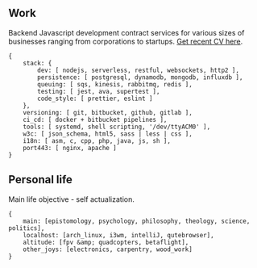 ## Work
Backend Javascript development contract services for various sizes of businesses ranging from corporations
to startups. [Get recent CV here](/_static/cv.pdf).

```json5
{
    stack: {
        dev: [ nodejs, serverless, restful, websockets, http2 ],
        persistence: [ postgresql, dynamodb, mongodb, influxdb ],
        queuing: [ sqs, kinesis, rabbitmq, redis ],
        testing: [ jest, ava, supertest ],
        code_style: [ prettier, eslint ]
    },
    versioning: [ git, bitbucket, github, gitlab ],
    ci_cd: [ docker + bitbucket pipelines ],
    tools: [ systemd, shell scripting, '/dev/ttyACM0' ],
    w3c: [ json_schema, html5, sass | less | css ],
    i18n: [ asm, c, cpp, php, java, js, sh ],
    port443: [ nginx, apache ]
}
```

## Personal life
Main life objective - self actualization.

```json5
{
    main: [epistomology, psychology, philosophy, theology, science, politics],
    localhost: [arch_linux, i3wm, intelliJ, qutebrowser],
    altitude: [fpv &amp; quadcopters, betaflight],
    other_joys: [electronics, carpentry, wood_work]
}
```
